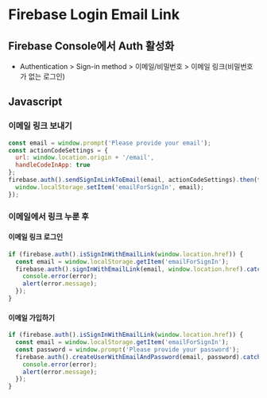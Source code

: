 # Firebase Login Email Link

## Firebase Console에서 Auth 활성화
* Authentication > Sign-in method > 이메일/비밀번호 > 이메일 링크(비밀번호가 없는 로그인)

## Javascript
### 이메일 링크 보내기
```js
const email = window.prompt('Please provide your email');
const actionCodeSettings = {
  url: window.location.origin + '/email',
  handleCodeInApp: true
};
firebase.auth().sendSignInLinkToEmail(email, actionCodeSettings).then(function() {
  window.localStorage.setItem('emailForSignIn', email);
});
```

### 이메일에서 링크 누룬 후
#### 이메일 링크 로그인
```js
if (firebase.auth().isSignInWithEmailLink(window.location.href)) {
  const email = window.localStorage.getItem('emailForSignIn');
  firebase.auth().signInWithEmailLink(email, window.location.href).catch(function(error) {
    console.error(error);
    alert(error.message);
  });
}
```

#### 이메일 가입하기
```js
if (firebase.auth().isSignInWithEmailLink(window.location.href)) {
  const email = window.localStorage.getItem('emailForSignIn');
  const password = window.prompt('Please provide your password');
  firebase.auth().createUserWithEmailAndPassword(email, password).catch(function(error) {
    console.error(error);
    alert(error.message);
  });
}
```
